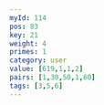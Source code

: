 ```yaml
---
myId: 114
pos: 83
key: 21
weight: 4
primes: 1
category: user
value: [619,1,1,2]
pairs: [1,30,50,1,60]
tags: [3,5,6]
---
```

